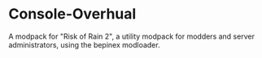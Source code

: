 # Console-Overhual
A modpack for "Risk of Rain 2", a utility modpack for modders and server administrators, using the bepinex modloader.
